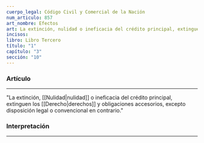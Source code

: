 ```yaml
---
cuerpo_legal: Código Civil y Comercial de la Nación
num_articulo: 857
art_nombre: Efectos
art: La extinción, nulidad o ineficacia del crédito principal, extinguen los derechos y obligaciones accesorios, excepto disposición legal o convencional en contrario.
incisos: 
libro: Libro Tercero
título: "1"
capítulo: "3"
sección: "10"
---
```

### Artículo
---
"La extinción, [[Nulidad|nulidad]] o ineficacia del crédito principal, extinguen los [[Derecho|derechos]] y obligaciones accesorios, excepto disposición legal o convencional en contrario."


### Interpretación
---
